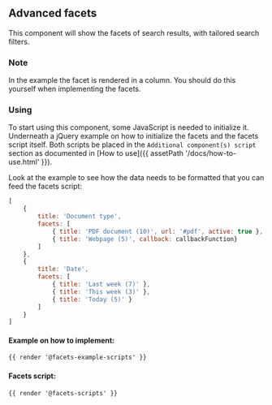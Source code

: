 ## Advanced facets

This component will show the facets of search results, with tailored search filters.

### Note

In the example the facet is rendered in a column. You should do this yourself when implementing the facets.

### Using

To start using this component, some JavaScript is needed to initialize it.<br>
Underneath a jQuery example on how to initialize the facets and the facets script itself.
Both scripts be placed in the `Additional component(s) script` section as documented in [How to use]({{ assetPath '/docs/how-to-use.html' }}).

Look at the example to see how the data needs to be formatted that you can feed the facets script:

```js
[
    {
        title: 'Document type',
        facets: [
            { title: 'PDF document (10)', url: '#pdf', active: true },
            { title: 'Webpage (5)', callback: callbackFunction}
        ]
    },
    {
        title: 'Date',
        facets: [
            { title: 'Last week (7)' },
            { title: 'This week (3)' },
            { title: 'Today (5)' }
        ]
    }
]
```

#### Example on how to implement:
```html
{{ render '@facets-example-scripts' }}
```

#### Facets script:
```html
{{ render '@facets-scripts' }}
```
